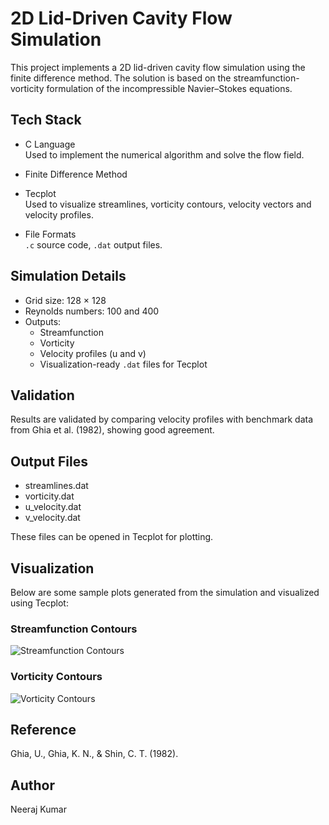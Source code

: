 # 2D Lid-Driven Cavity Flow Simulation

This project implements a 2D lid-driven cavity flow simulation using the finite difference method. The solution is based on the streamfunction-vorticity formulation of the incompressible Navier–Stokes equations.

## Tech Stack

- C Language  
  Used to implement the numerical algorithm and solve the flow field.

- Finite Difference Method

- Tecplot  
  Used to visualize streamlines, vorticity contours, velocity vectors and velocity profiles.

- File Formats  
  `.c` source code, `.dat` output files.

## Simulation Details

- Grid size: 128 × 128
- Reynolds numbers: 100 and 400
- Outputs:
  - Streamfunction
  - Vorticity
  - Velocity profiles (u and v)
  - Visualization-ready `.dat` files for Tecplot

## Validation

Results are validated by comparing velocity profiles with benchmark data from Ghia et al. (1982), showing good agreement.

## Output Files

- streamlines.dat  
- vorticity.dat  
- u_velocity.dat  
- v_velocity.dat  

These files can be opened in Tecplot for plotting.

## Visualization

Below are some sample plots generated from the simulation and visualized using Tecplot:

### Streamfunction Contours  
![Streamfunction Contours](images/streamfunction_contours.png)

### Vorticity Contours  
![Vorticity Contours](images/vorticity_contours.png)

## Reference

Ghia, U., Ghia, K. N., & Shin, C. T. (1982).  

## Author

Neeraj Kumar


